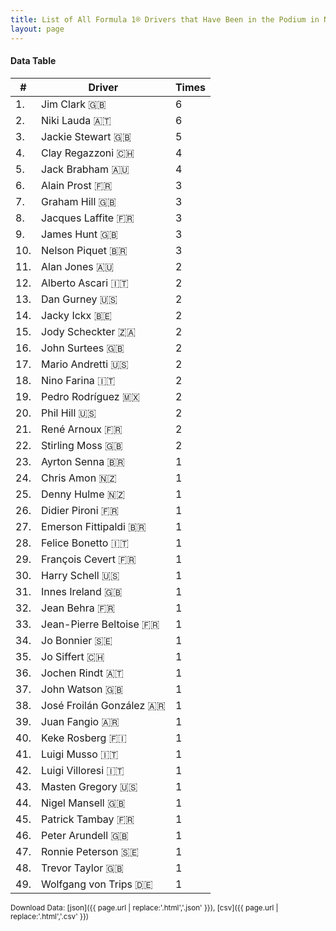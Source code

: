```yaml
---
title: List of All Formula 1® Drivers that Have Been in the Podium in Netherlands by Number of Times
layout: page
---
```


<canvas id="chart" width="400" height="180"></canvas>
<script>
var data = {
    "datasets": [
        {
            "backgroundColor": "#f3a935",
            "borderColor": "#f68639",
            "borderWidth": 1,
            "data": [
                6.0,
                6.0,
                5.0,
                4.0,
                4.0,
                3.0,
                3.0,
                3.0,
                3.0,
                3.0,
                2.0,
                2.0,
                2.0,
                2.0,
                2.0,
                2.0,
                2.0,
                2.0,
                2.0,
                2.0,
                2.0,
                2.0,
                1.0,
                1.0,
                1.0,
                1.0,
                1.0,
                1.0,
                1.0,
                1.0,
                1.0,
                1.0,
                1.0,
                1.0,
                1.0,
                1.0,
                1.0,
                1.0,
                1.0,
                1.0,
                1.0,
                1.0,
                1.0,
                1.0,
                1.0,
                1.0,
                1.0,
                1.0,
                1.0
            ],
            "label": "Times"
        }
    ],
    "labels": [
        "Jim Clark 🇬🇧",
        "Niki Lauda 🇦🇹",
        "Jackie Stewart 🇬🇧",
        "Clay Regazzoni 🇨🇭",
        "Jack Brabham 🇦🇺",
        "Alain Prost 🇫🇷",
        "Graham Hill 🇬🇧",
        "Jacques Laffite 🇫🇷",
        "James Hunt 🇬🇧",
        "Nelson Piquet 🇧🇷",
        "Alan Jones 🇦🇺",
        "Alberto Ascari 🇮🇹",
        "Dan Gurney 🇺🇸",
        "Jacky Ickx 🇧🇪",
        "Jody Scheckter 🇿🇦",
        "John Surtees 🇬🇧",
        "Mario Andretti 🇺🇸",
        "Nino Farina 🇮🇹",
        "Pedro Rodríguez 🇲🇽",
        "Phil Hill 🇺🇸",
        "René Arnoux 🇫🇷",
        "Stirling Moss 🇬🇧",
        "Ayrton Senna 🇧🇷",
        "Chris Amon 🇳🇿",
        "Denny Hulme 🇳🇿",
        "Didier Pironi 🇫🇷",
        "Emerson Fittipaldi 🇧🇷",
        "Felice Bonetto 🇮🇹",
        "François Cevert 🇫🇷",
        "Harry Schell 🇺🇸",
        "Innes Ireland 🇬🇧",
        "Jean Behra 🇫🇷",
        "Jean-Pierre Beltoise 🇫🇷",
        "Jo Bonnier 🇸🇪",
        "Jo Siffert 🇨🇭",
        "Jochen Rindt 🇦🇹",
        "John Watson 🇬🇧",
        "José Froilán González 🇦🇷",
        "Juan Fangio 🇦🇷",
        "Keke Rosberg 🇫🇮",
        "Luigi Musso 🇮🇹",
        "Luigi Villoresi 🇮🇹",
        "Masten Gregory 🇺🇸",
        "Nigel Mansell 🇬🇧",
        "Patrick Tambay 🇫🇷",
        "Peter Arundell 🇬🇧",
        "Ronnie Peterson 🇸🇪",
        "Trevor Taylor 🇬🇧",
        "Wolfgang von Trips 🇩🇪"
    ]
};
var options = {
  legend: {
    display: false
  },
  scales: {
    xAxes: [{
      ticks: {
        beginAtZero: true,
        maxRotation: 180,
        display: window.innerWidth > 800
      }
    }],
    yAxes: [{
      ticks: {
        beginAtZero: true
      }
    }]
  },
  onResize: function(chart, size) {
    chart.options.scales.xAxes[0].ticks.display = size.width > 800;
  }
};
new Chart("chart", {
    data: data,
    type: 'bar',
    options: options
});
</script>



#### Data Table

| # | Driver | Times |
|--|--|--|
| 1. | Jim Clark 🇬🇧 | 6 |
| 2. | Niki Lauda 🇦🇹 | 6 |
| 3. | Jackie Stewart 🇬🇧 | 5 |
| 4. | Clay Regazzoni 🇨🇭 | 4 |
| 5. | Jack Brabham 🇦🇺 | 4 |
| 6. | Alain Prost 🇫🇷 | 3 |
| 7. | Graham Hill 🇬🇧 | 3 |
| 8. | Jacques Laffite 🇫🇷 | 3 |
| 9. | James Hunt 🇬🇧 | 3 |
| 10. | Nelson Piquet 🇧🇷 | 3 |
| 11. | Alan Jones 🇦🇺 | 2 |
| 12. | Alberto Ascari 🇮🇹 | 2 |
| 13. | Dan Gurney 🇺🇸 | 2 |
| 14. | Jacky Ickx 🇧🇪 | 2 |
| 15. | Jody Scheckter 🇿🇦 | 2 |
| 16. | John Surtees 🇬🇧 | 2 |
| 17. | Mario Andretti 🇺🇸 | 2 |
| 18. | Nino Farina 🇮🇹 | 2 |
| 19. | Pedro Rodríguez 🇲🇽 | 2 |
| 20. | Phil Hill 🇺🇸 | 2 |
| 21. | René Arnoux 🇫🇷 | 2 |
| 22. | Stirling Moss 🇬🇧 | 2 |
| 23. | Ayrton Senna 🇧🇷 | 1 |
| 24. | Chris Amon 🇳🇿 | 1 |
| 25. | Denny Hulme 🇳🇿 | 1 |
| 26. | Didier Pironi 🇫🇷 | 1 |
| 27. | Emerson Fittipaldi 🇧🇷 | 1 |
| 28. | Felice Bonetto 🇮🇹 | 1 |
| 29. | François Cevert 🇫🇷 | 1 |
| 30. | Harry Schell 🇺🇸 | 1 |
| 31. | Innes Ireland 🇬🇧 | 1 |
| 32. | Jean Behra 🇫🇷 | 1 |
| 33. | Jean-Pierre Beltoise 🇫🇷 | 1 |
| 34. | Jo Bonnier 🇸🇪 | 1 |
| 35. | Jo Siffert 🇨🇭 | 1 |
| 36. | Jochen Rindt 🇦🇹 | 1 |
| 37. | John Watson 🇬🇧 | 1 |
| 38. | José Froilán González 🇦🇷 | 1 |
| 39. | Juan Fangio 🇦🇷 | 1 |
| 40. | Keke Rosberg 🇫🇮 | 1 |
| 41. | Luigi Musso 🇮🇹 | 1 |
| 42. | Luigi Villoresi 🇮🇹 | 1 |
| 43. | Masten Gregory 🇺🇸 | 1 |
| 44. | Nigel Mansell 🇬🇧 | 1 |
| 45. | Patrick Tambay 🇫🇷 | 1 |
| 46. | Peter Arundell 🇬🇧 | 1 |
| 47. | Ronnie Peterson 🇸🇪 | 1 |
| 48. | Trevor Taylor 🇬🇧 | 1 |
| 49. | Wolfgang von Trips 🇩🇪 | 1 |

<small>Download Data: [json]({{ page.url | replace:'.html','.json' }}), [csv]({{ page.url | replace:'.html','.csv' }})</small>
